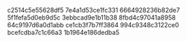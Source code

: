 c2514c5e55628df5
7e4a1d53ce1fc331
6664928236b82de7
5f1fefa5d0eb9d5c
3ebbcad9e1b11b38
8fbd4c97041a8958
64c9197d6a0d1abb
ce1cb3f7b7ff3864
994c9348c3122ce0
bcefcdba7c1c66a3
1b1964e186dedba5
